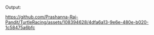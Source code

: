 Output:

https://github.com/Prashanna-Raj-Pandit/TurtleRacing/assets/108394628/4dfa6a13-9e6e-480e-b020-1c58475a6bfc

